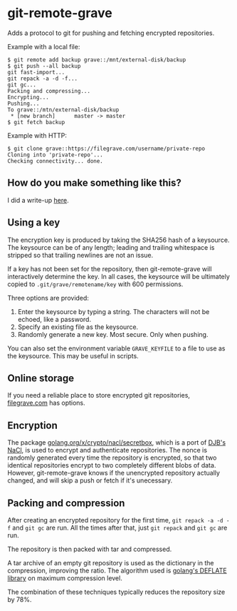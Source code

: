 git-remote-grave
================

Adds a protocol to git for pushing and fetching encrypted repositories.

Example with a local file:

    $ git remote add backup grave::/mnt/external-disk/backup
    $ git push --all backup
    git fast-import...
    git repack -a -d -f...
    git gc...
    Packing and compressing...
    Encrypting...
    Pushing...
    To grave::/mtn/external-disk/backup
     * [new branch]      master -> master
    $ git fetch backup

Example with HTTP:

    $ git clone grave::https://filegrave.com/username/private-repo
    Cloning into 'private-repo'...
    Checking connectivity... done.

How do you make something like this?
------------------------------------

I did a write-up [here](https://rovaughn.github.io/2015-2-9.html).

Using a key
-----------

The encryption key is produced by taking the SHA256 hash of a keysource.  The
keysource can be of any length; leading and trailing whitespace is stripped so
that trailing newlines are not an issue.

If a key has not been set for the repository, then git-remote-grave will
interactively determine the key.  In all cases, the keysource will be ultimately
copied to `.git/grave/remotename/key` with 600 permissions.

Three options are provided:

1. Enter the keysource by typing a string.  The characters will not be echoed,
   like a password.
2. Specify an existing file as the keysource.
3. Randomly generate a new key.  Most secure.  Only when pushing.

You can also set the environment variable `GRAVE_KEYFILE` to a file to use as
the keysource.  This may be useful in scripts.

Online storage
--------------

If you need a reliable place to store encrypted git repositories, [filegrave.com](https://filegrave.com/?origin=gh) has options.

Encryption
----------

The package
[golang.org/x/crypto/nacl/secretbox](https://godoc.org/golang.org/x/crypto/nacl/secretbox),
which is a port of [DJB's NaCl](http://nacl.cr.yp.to/), is used to encrypt and
authenticate repositories.  The nonce is randomly generated every time the
repository is encrypted, so that two identical repositories encrypt to two
completely different blobs of data.  However, git-remote-grave knows if the
unencrypted repository actually changed, and will skip a push or fetch if it's
unecessary.

Packing and compression
-----------------------

After creating an encrypted repository for the first time,
`git repack -a -d -f` and `git gc` are run.  All the times after that, just
`git repack` and `git gc` are run.

The repository is then packed with tar and compressed.

A tar archive of an empty git repository is used as the dictionary in the
compression, improving the ratio.  The algorithm used is
[golang's DEFLATE library](https://golang.org/pkg/compress/flate/) on
maximum compression level.

The combination of these techniques typically reduces the repository size by
78%.

